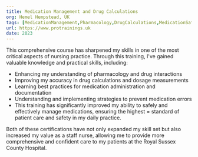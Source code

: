 ```yaml
---
title: Medication Management and Drug Calculations
org: Hemel Hempstead, UK
tags: [MedicationManagement,Pharmacology,DrugCalculations,MedicationSafety,NursingEducation,PatientCare,DosageAccuracy,MedicationAdministration,PreventMedicationErrors,ClinicalSkills]
url: https://www.protrainings.uk
date: 2023
---
```

This comprehensive course has sharpened my skills in one of the most critical aspects of nursing practice. Through this training, I've gained valuable knowledge and practical skills, including:

- Enhancing my understanding of pharmacology and drug interactions
- Improving my accuracy in drug calculations and dosage measurements
- Learning best practices for medication administration and documentation
- Understanding and implementing strategies to prevent medication errors
- This training has significantly improved my ability to safely and effectively manage medications, ensuring the highest = standard of patient care and safety in my daily practice.

Both of these certifications have not only expanded my skill set but also increased my value as a staff nurse, allowing me to provide more comprehensive and confident care to my patients at the Royal Sussex County Hospital.